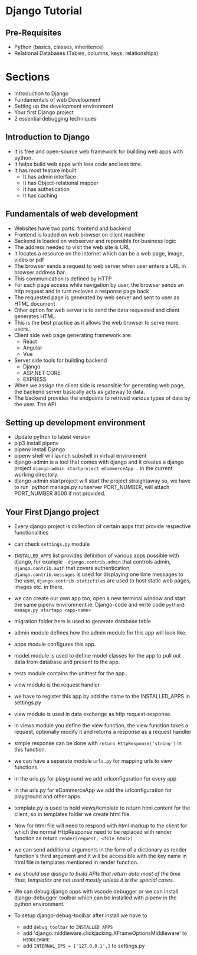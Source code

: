 # Django Tutorial
## Pre-Requisites
- Python (basics, classes, inheritence)
- Relational Databases (Tables, columns, keys, relationships)

# Sections
- Introduction to Django
- Fundamentals of web Development
- Setting up the development environment
- Your first Django project
- 2 essential debugging techniques

## Introduction to Django
- It is free and open-source web framework for building web apps with python.
- It helps build web apps with less code and less time.
- It has most feature inbuilt
    - It has admin interface
    - It has Object-relational mapper
    - It has authetication
    - It has caching

## Fundamentals of web development
- Websites have two parts: frontend and backend
- Frontend is loaded on web browser on client machine
- Backend is loaded on webserver and reponsible for business logic
- The address needed to visit the web site is URL
- It locates a resource on the internet which can be a web page, image, video or pdf
- The browser sends a request to web server when user enters a URL in browser address bar.
- This communication is defined by HTTP
- For each page access while navigation by user, the browser sends an http request and in turn recieves a response page back
- The requested page is generated by web server and sent to user as HTML document
- Other option for web server is to send the data requested and client generates HTML.
- This is the best practice as it allows the web browser to serve more users.
- Client side web page generating framework are:
    - React
    - Angular
    - Vue
- Server side tools for building backend
    - Django
    - ASP.NET CORE
    - EXPRESS
- When we assign the client side is resonsible for generating web page, the backend server basically acts as gateway to data.
- The backend provides the endpoints to retrived various types of data by the user. The API

## Setting up development environment
- Update python to latest version
- pip3 install pipenv
- pipenv install Django
- pipenv shell will launch subshell in virtual environment
- django-admin is a tool that comes with django and it creates a django project `django-admin startproject eCommerceApp .` in the current working directory.
- django-admin startproject will start the project straightaway so, we have to run `python manage.py runserver PORT_NUMBER, will attach PORT_NUMBER 8000 if not provided.

## Your First Django project
- Every django project is collection of certain apps that provide respective functionalities
- can check `settings.py` module
- `INSTALLED_APPS` list provides definition of various apps possible with django, for example - `django.contrib.admin` that controls admin, `django.contrib.auth` that covers authentication, `django.contrib.messages` is used for displaying one time messages to the user, `django.contrib.staticfiles` are used to host static web pages, images etc. in there.
- we can create our own app too, open a new terminal window and start the same pipenv environment ie. Django-code and write code `python3 manage.py startapp <app-name>`
- migration folder here is used to generate database table
- admin module defines how the admin module for this app will look like.
- apps module configures this app.
- model module is used to define model classes for the app to pull out data from database and present to the app.
- tests module contains the unittest for the app.
- view module is the request handler
- we have to register this app by add the name to the INSTALLED_APPS in settings.py

- view module is used in data exchange as http request-response.
- in views module you define the view function, the view function takes a request, optionally modify it and returns a response as a request handler
- simple response can be done with `return HttpResponse('string')` in this function.
- we can have a separate module `urls.py` for mapping urls to view functions.
- in the urls.py for playground we add urlconfiguration for every app
- in the urls.py for eCommerceApp we add the urlconfiguration for playground and other apps.
- template.py is used to hold views/template to return html content for the client, so in templates folder we create html file.
- Now for html file will need to respond with html markup to the client for which the normal HttpResponse need to be replaced with render function as return `render(request, <file.html>)`
- we can send additional arguments in the form of a dictionary as render function's third argument and it will be accessible with the key name in html file in templates mentioned in render function.
- *we should use django to build APIs that return data most of the time thus, templates are not used mostly unless it is the special cases*.
- We can debug django apps with vscode debugger or we can install django-debugger-toolbar which can be installed with pipenv in the python environment.
- To setup django-debug-toolbar after install we have to
    - add `debug_toolbar` to `INSTALLED_APPS`
    - add 'django.middleware.clickjacking.XFrameOptionsMiddleware' to `MIDDLEWARE`
    - add `INTERNAL_IPS = ['127.0.0.1',]` to settings.py
    